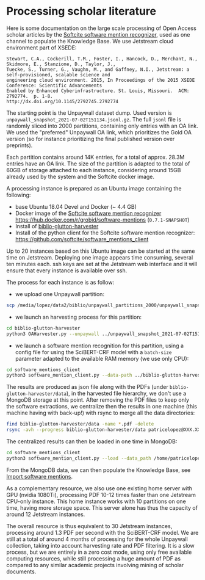 # Processing scholar literature

Here is some documentation on the large scale processing of Open Access scholar articles by the [Softcite software mention recognizer](https://github.com/ourresearch/software-mentions), used as one channel to populate the Knowledge Base. We use Jetstream cloud environment part of XSEDE:

```
Stewart, C.A., Cockerill, T.M., Foster, I., Hancock, D., Merchant, N., Skidmore, E., Stanzione, D., Taylor, J., 
Tuecke, S., Turner, G., Vaughn, M., and Gaffney, N.I., Jetstream: a self-provisioned, scalable science and 
engineering cloud environment. 2015, In Proceedings of the 2015 XSEDE Conference: Scientific Advancements 
Enabled by Enhanced Cyberinfrastructure. St. Louis, Missouri.  ACM: 2792774.  p. 1-8. 
http://dx.doi.org/10.1145/2792745.2792774 
```

The starting point is the Unpaywall dataset dump. Used version is `unpaywall_snapshot_2021-07-02T151134.jsonl.gz`.  The full `jsonl` file is randomly sliced into 2000 partitions, containing only entries with an OA link. We used the "preferred" Unpaywall OA link, which prioritizes the Gold OA version (so for instance prioritizing the final published version over preprints). 

Each partition contains around 14K entries, for a total of approx. 28.3M entries have an OA link. The size of the partition is adapted to the total of 60GB of storage attached to each instance, considering around 15GB already used by the system and the Softcite docker image. 

A processing instance is prepared as an Ubuntu image containing the following:

- base Ubuntu 18.04 Devel and Docker (~ 4.4 GB)
- Docker image of the [Softcite software mention recognizer](https://github.com/ourresearch/software-mentions) https://hub.docker.com/r/grobid/software-mentions (`0.7.1-SNAPSHOT`)
- Install of [biblio-glutton-harvester](https://github.com/kermitt2/biblio-glutton-harvester)
- Install of the python client for the Softcite software mention recognizer: https://github.com/softcite/software_mentions_client

Up to 20 instances based on this Ubuntu image can be started at the same time on Jetstream. Deploying one image appears time consuming, several ten minutes each. ssh keys are set at the Jetstream web interface and it will ensure that every instance is available over ssh. 

The process for each instance is as follow:

- we upload one Unpaywall partition: 

```bash
scp /media/lopez/data2/biblio/unpaywall_partitions_2000/unpaywall_snapshot_2021-07-02T151134.jsonl_XXXX.jsonl.gz patricelopez@XXX.XXX.XX.XXX:/home/patricelopez/
```

- we launch an harvesting process for this partition: 

```bash
cd biblio-glutton-harvester
python3 OAHarvester.py --unpaywall ../unpaywall_snapshot_2021-07-02T151134.jsonl_XXXX.jsonl.gz

```

- we launch a software mention recognition for this partition, using a config file for using the SciBERT-CRF model with a `batch-size` parameter adapted to the available RAM memory (we use only CPU):

```bash
cd software_mentions_client
python3 software_mention_client.py --data-path ../biblio-glutton-harvester/data
```

The results are produced as json file along with the PDFs (under `biblio-glutton-harvester/data`), in the harvested file hierarchy, we don't use a MongoDB storage at this point. After removing the PDF files to keep only the software extractions, we centralize then the results in one machine (this machine having with back-up!) with rsync to merge all the data directories:

```bash
find biblio-glutton-harvester/data -name *.pdf -delete
rsync -avh --progress biblio-glutton-harvester/data patricelopez@XXX.XXX.XX.XXX:/home/patricelopez/softcite_run/data
```

The centralized results can then be loaded in one time in MongoDB:

```bash
cd software_mentions_client
python3 software_mention_client.py --load --data_path /home/patricelopez/softcite_run/data
```

From the MongoDB data, we can then populate the Knowledge Base, see [Import software mentions](https://github.com/softcite/softcite_kb#import-software-mentions). 

As a complementary resource, we also use one existing home server with GPU (nvidia 1080Ti), processing PDF 10-12 times faster than one Jetstream CPU-only instance. This home instance works with 10 partitions on one time, having more storage space. This server alone has thus the capacity of around 12 Jetstream instances. 

The overall resource is thus equivalent to 30 Jetstream instances, processing around 1.3 PDF per second with the SciBERT-CRF model. We are still at a total of around 4 months of processing for the whole Unpaywall collection, taking into account harvesting rate and PDF filtering. It is a slow process, but we are entirely in a zero cost mode, using only free available computing resources, while still processing a huge amount of PDF as compared to any similar academic projects involving mining of scholar documents. 
